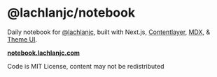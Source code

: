 # @lachlanjc/notebook

Daily notebook for [@lachlanjc](https://lachlanjc.com), built with Next.js, [Contentlayer](https://www.contentlayer.dev/), [MDX](https://mdxjs.com/), & [Theme UI](https://theme-ui.com).

[**notebook.lachlanjc.com**](https://notebook.lachlanjc.com)

Code is MIT License, content may not be redistributed
